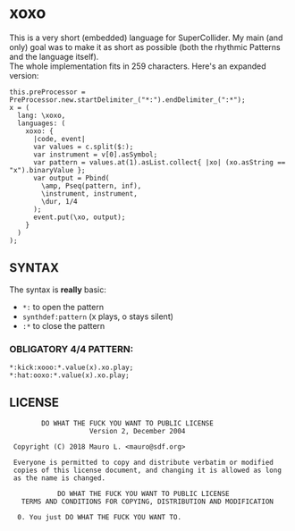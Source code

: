 # xoxo

This is a very short (embedded) language for SuperCollider. My main (and only) goal was to make it as short as possible (both the rhythmic Patterns and the language itself).  
The whole implementation fits in 259 characters. Here's an expanded version:

```
this.preProcessor = PreProcessor.new.startDelimiter_("*:").endDelimiter_(":*");
x = (
  lang: \xoxo,
  languages: (
    xoxo: {
      |code, event|
      var values = c.split($:);
      var instrument = v[0].asSymbol;
      var pattern = values.at(1).asList.collect{ |xo| (xo.asString == "x").binaryValue };
      var output = Pbind(
        \amp, Pseq(pattern, inf),
        \instrument, instrument,
        \dur, 1/4        
      );
      event.put(\xo, output);
    }
  )
);
```

## SYNTAX

The syntax is **really** basic:

* `*:` to open the pattern
* `synthdef:pattern` (x plays, o stays silent)
* `:*` to close the pattern

### OBLIGATORY 4/4 PATTERN:
```
*:kick:xooo:*.value(x).xo.play;
*:hat:ooxo:*.value(x).xo.play;
```

## LICENSE 

```
        DO WHAT THE FUCK YOU WANT TO PUBLIC LICENSE 
                    Version 2, December 2004 

 Copyright (C) 2018 Mauro L. <mauro@sdf.org> 

 Everyone is permitted to copy and distribute verbatim or modified 
 copies of this license document, and changing it is allowed as long 
 as the name is changed. 

            DO WHAT THE FUCK YOU WANT TO PUBLIC LICENSE 
   TERMS AND CONDITIONS FOR COPYING, DISTRIBUTION AND MODIFICATION 

  0. You just DO WHAT THE FUCK YOU WANT TO.
```
